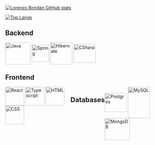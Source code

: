 
[![Lorenzo Bondan GitHub stats](https://github-readme-stats.vercel.app/api?username=LorenzoBondan&show_icons=true&theme=blue-green)](https://github.com/anuraghazra/github-readme-stats)

[![Top Langs](https://github-readme-stats.vercel.app/api/top-langs/?username=LorenzoBondan&layout=compact&show_icons=true&theme=blue-green)](https://github.com/anuraghazra/github-readme-stats)

## Backend 
<div style="display: inline_block">
    <img align="center" alt="Java" height="70" width="80" src="https://cdn.jsdelivr.net/gh/devicons/devicon/icons/java/java-original.svg">
    <img align="center" alt="Spring" heigth="45" width="55" src="https://cdn.jsdelivr.net/gh/devicons/devicon/icons/spring/spring-original.svg">
    <img align="center" alt="Hibernate" heigth="60" width="70" src="https://cdn.jsdelivr.net/gh/devicons/devicon@latest/icons/hibernate/hibernate-original-wordmark.svg" />
    <img align="center" alt="CSharp" height="60" width="70" src="https://cdn.jsdelivr.net/gh/devicons/devicon/icons/csharp/csharp-original.svg">
</div>

## Frontend 
<div style="display: flex" style="flex-direction: row">
<div style="display: inline_block">
    <img align="center" alt="React" heigth="50" width="60" src="https://cdn.jsdelivr.net/gh/devicons/devicon/icons/react/react-original.svg">
    <img align="center" alt="Typescript" heigth="50" width="60" src="https://cdn.jsdelivr.net/gh/devicons/devicon/icons/typescript/typescript-original.svg">
    <img align="center" alt="HTML" heigth="50" width="60" src="https://cdn.jsdelivr.net/gh/devicons/devicon/icons/html5/html5-original.svg">
    <img align="center" alt="CSS" heigth="50" width="60" src="https://cdn.jsdelivr.net/gh/devicons/devicon/icons/css3/css3-original.svg">
</div><br/>

## Databases
<div style="display: inline_block">
    <img align="center" alt="Postgres" height="60" width="70" src="https://cdn.jsdelivr.net/gh/devicons/devicon@latest/icons/postgresql/postgresql-original.svg">
    <img align="center" alt="MySQL" height="100" width="70" src="https://cdn.jsdelivr.net/gh/devicons/devicon@latest/icons/mysql/mysql-original-wordmark.svg" />
    <img align="center" alt="MongoDB" height="70" width="80" src="https://cdn.jsdelivr.net/gh/devicons/devicon@latest/icons/mongodb/mongodb-original-wordmark.svg">
</div>
</div>

